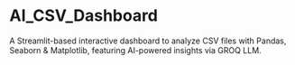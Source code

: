 # AI_CSV_Dashboard
A Streamlit-based interactive dashboard to analyze CSV files with Pandas, Seaborn &amp; Matplotlib, featuring AI-powered insights via GROQ LLM.
